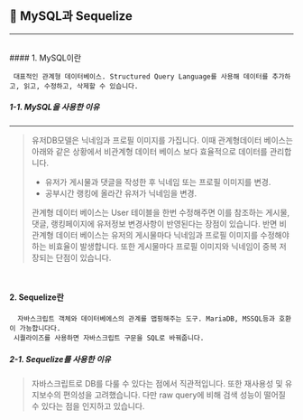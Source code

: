 ## 🐬 MySQL과 Sequelize
---
<br>
#### 1. MySQL이란

     대표적인 관계형 데이터베이스. Structured Query Language를 사용해 데이터를 추가하고, 읽고, 수정하고, 삭제할 수 있습니다.


##### 1-1. MySQL을 사용한 이유
<hr>

> 유저DB모델은 닉네임과 프로필 이미지를 가집니다. 이때 관계형데이터 베이스는 아래와 같은 상황에서 비관계형 데이터 베이스 보다 효율적으로 데이터를 관리합니다.
> - 유저가 게시물과 댓글을 작성한 후 닉네임 또는 프로필 이미지를 변경.
> - 공부시간 랭킹에 올라간 유저가 닉네임을 변경.
> 
> 관계형 데이터 베이스는 User 테이블을 한번 수정해주면 이를 참조하는 게시물, 댓글, 랭킹페이지에 유저정보 변경사항이 반영된다는 장점이 있습니다.
반면 비관계형 데이터 베이스는 유저의 게시물마다 닉네임과 프로필 이미지를 수정해야하는 비효율이 발생합니다. 또한 게시물마다 프로필 이미지와 닉네임이 중복 저장되는 단점이 있습니다.
<br>


#### 2. Sequelize란

      자바스크립트 객체와 데이터베에스의 관계를 맵핑해주는 도구. MariaDB, MSSQL등과 호환이 가능합니다다. 
     시퀄라이즈를 사용하면 자바스크립트 구문을 SQL로 바꿔줍니다.

##### 2-1. Sequelize를 사용한 이유

> 자바스크립트로 DB를 다룰 수 있다는 점에서 직관적입니다. 또한 재사용성 및 유지보수의 편의성을 고려했습니다. 다만 raw query에 비해 검색 성능이 떨어질 수 있다는 점을 인지하고 있습니다.

